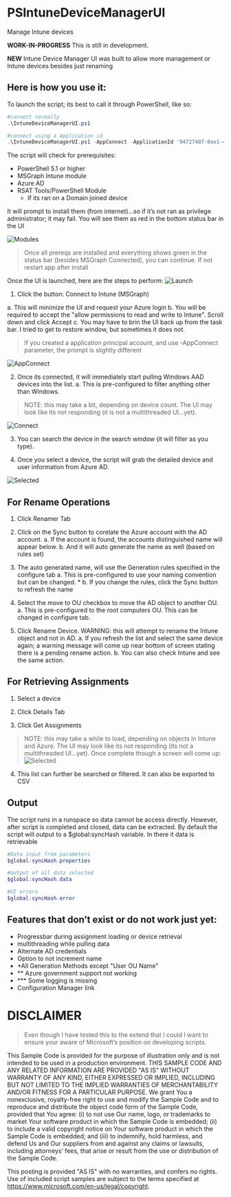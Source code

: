 # PSIntuneDeviceManagerUI
Manage Intune devices

**WORK-IN-PROGRESS** This is still in development.


**NEW** Intune Device Manager UI was built to allow more management or Intune devices besides just renaming

## Here is how you use it:
To launch the script; its best to call it through PowerShell, like so:

```powershell
#connect normally
.\IntuneDeviceManagerUI.ps1

#connect using a Application id
.\IntuneDeviceManagerUI.ps1 -AppConnect -ApplicationId '94727407-0ae1-4505-b4eb-a5b0ff155b05' -TenantId 'f4387048-a542-4b0b-b1a6-7e62fe5f422e'
```

The script will check for prerequisites:

- PowerShell 5.1 or higher
- MSGraph Intune module
- Azure AD
- RSAT Tools/PowerShell Module
    - If its ran on a Domain joined device


It will prompt to install them (from internet)…so if it’s not ran as privilege administrator; it may fail. You will see them as red in the bottom status bar in the UI

![Modules](/.images/IDMWindow_installmodule.jpg)

> Once all prereqs are installed and everything shows green in the status bar (besides MSGraph Connected), you can continue. If not restart app after install

Once the UI is launched, here are the steps to perform:
![Launch](/.images/IDMWindow_Initial.jpg)

1. Click the button:  Connect to Intune (MSGraph)


a.	This will minimize the UI and request your Azure login
b.	You will be required to accept the "allow permissions to read and write to Intune". Scroll down and click Accept
c.	You may have to brin the UI back up from the task bar. I tried to get to restore window, but sometimes it does not.

> If you created a application principal account, and use -AppConnect parameter, the prompt is slightly different

![AppConnect](/.images/IDMWindow_AppConnect.jpg)

2.	Once its connected, it will immediately start pulling Windows AAD devices into the list.
a.	This is pre-configured to filter anything other than Windows.
> NOTE: this may take a bit, depending on device count. The UI may look like its not responding (it is not a multithreaded UI...yet).

![Connect](/.images/IDMWindow_Connected.jpg)

3.	You can search the device in the search window (it will filter as you type).

4.	Once you select a device, the script will grab the detailed device and user information from Azure AD.

![Selected](/.images/IDMWindow_SelectedDevice.jpg)

## For Rename Operations

1. Click Renamer Tab

2.	Click on the Sync button to corelate the Azure account with the AD account.
a.	If the account is found, the accounts distinguished name will appear below.
b.	And it will auto generate the name as well (based on rules set)

3.	The auto generated name, will use the Generation rules specified in the configure tab
a.	This is pre-configured to use your naming convention but can be changed. *
b.	If you change the rules, click the Sync button to refresh the name

4.	Select the move to OU checkbox to move the AD object to another OU.
a.	This is pre-configured to the root computers OU. This can be changed in configure tab.

5.	Click Rename Device.
WARNING: this will attempt to rename the Intune object and not in AD.
a.	If you refresh the list and select the same device again; a warning message will come up near bottom of screen stating there is a pending rename action.
b.	You can also check Intune and see the same action.

## For Retrieving Assignments
1. Select a device

2. Click Details Tab

3. Click Get Assignments

> NOTE: this may take a while to load, depending on objects in Intune and Azure. The UI may look like its not responding (its not a multithreaded UI...yet). Once complete though a screen will come up:
![Selected](/.images/IDMWindow_Assignments.jpg)

4. This list can further be searched or filtered. It can also be exported to CSV

## Output

The script runs in a runspace so data cannot be access directly. However, after script is completed and closed, data can be extracted.
By default the script will output to a $global:syncHash variable. In there it data is retrievable

```powershell
#Data input from parameters
$global:syncHash.properties

#output of all data selected
$global:syncHash.data

#UI errors
$global:syncHash.error
```

## Features that don’t exist or do not work just yet:
- Progressbar during assignment loading or device retrieval
- multithreading while pulling data
- Alternate AD credentials
- Option to not increment name
- *All Generation Methods except "User OU Name"
- ** Azure government support not working
- *** Some logging is missing
- Configuration Manager link




# DISCLAIMER
> Even though I have tested this to the extend that I could I want to ensure your aware of Microsoft’s position on developing scripts.

This Sample Code is provided for the purpose of illustration only and is not
intended to be used in a production environment.  THIS SAMPLE CODE AND ANY
RELATED INFORMATION ARE PROVIDED "AS IS" WITHOUT WARRANTY OF ANY KIND, EITHER
EXPRESSED OR IMPLIED, INCLUDING BUT NOT LIMITED TO THE IMPLIED WARRANTIES OF
MERCHANTABILITY AND/OR FITNESS FOR A PARTICULAR PURPOSE.  We grant You a
nonexclusive, royalty-free right to use and modify the Sample Code and to
reproduce and distribute the object code form of the Sample Code, provided
that You agree: (i) to not use Our name, logo, or trademarks to market Your
software product in which the Sample Code is embedded; (ii) to include a valid
copyright notice on Your software product in which the Sample Code is embedded;
and (iii) to indemnify, hold harmless, and defend Us and Our suppliers from and
against any claims or lawsuits, including attorneys’ fees, that arise or result
from the use or distribution of the Sample Code.

This posting is provided "AS IS" with no warranties, and confers no rights. Use
of included script samples are subject to the terms specified
at https://www.microsoft.com/en-us/legal/copyright.
